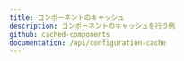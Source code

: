 ```yaml
---
title: コンポーネントのキャッシュ
description: コンポーネントのキャッシュを行う例
github: cached-components
documentation: /api/configuration-cache
---
```


<!-- title: Cached Components -->
<!-- description: Cached Components example with Nuxt.js -->
